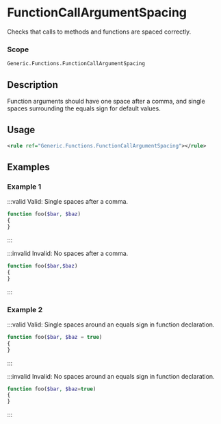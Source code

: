 # FunctionCallArgumentSpacing

Checks that calls to methods and functions are spaced correctly.

### Scope

`Generic.Functions.FunctionCallArgumentSpacing`

## Description

Function arguments should have one space after a comma, and single spaces surrounding the equals sign for default values.

## Usage

```xml
<rule ref="Generic.Functions.FunctionCallArgumentSpacing"></rule>
```

## Examples

### Example 1

:::valid Valid: Single spaces after a comma.
```php
function foo($bar, $baz)
{
}
```
:::

:::invalid Invalid: No spaces after a comma.
```php
function foo($bar,$baz)
{
}
```
:::

### Example 2

:::valid Valid: Single spaces around an equals sign in function declaration.
```php
function foo($bar, $baz = true)
{
}
```
:::

:::invalid Invalid: No spaces around an equals sign in function declaration.
```php
function foo($bar, $baz=true)
{
}
```
:::
